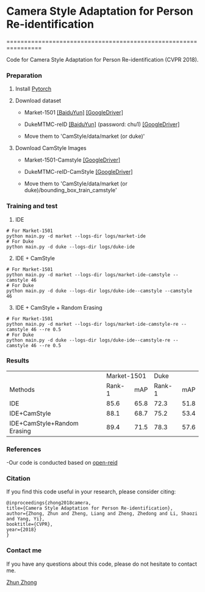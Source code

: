 # Camera Style Adaptation for Person Re-identification
================================================================

Code for Camera Style Adaptation for Person Re-identification (CVPR 2018). 

### Preparation

1. Install [Pytorch](http://pytorch.org/)

2. Download dataset
   
   - Market-1501   [[BaiduYun]](https://pan.baidu.com/s/1ntIi2Op) [[GoogleDriver]](https://drive.google.com/file/d/0B8-rUzbwVRk0c054eEozWG9COHM/view)
   
   - DukeMTMC-reID   [[BaiduYun]](https://pan.baidu.com/share/init?surl=kUD80xp) (password: chu1) [[GoogleDriver]](https://drive.google.com/file/d/0B0VOCNYh8HeRdnBPa2ZWaVBYSVk/view)
   
   - Move them to 'CamStyle/data/market (or duke)'
   

3. Download CamStyle Images
   
   - Market-1501-Camstyle [[GoogleDriver]](https://drive.google.com/open?id=1z9bc-I23OyLCZ2eTms2NTWSq4gePp2fr)
   
   - DukeMTMC-reID-CamStyle  [[GoogleDriver]](https://drive.google.com/open?id=1QX3K_RK1wBPPLQRYRyvG0BIf-bzsUKbt)
   
   - Move them to 'CamStyle/data/market (or duke)/bounding_box_train_camstyle'


### Training and test

1. IDE
  ```Shell
  # For Market-1501
  python main.py -d market --logs-dir logs/market-ide
  # For Duke
  python main.py -d duke --logs-dir logs/duke-ide
  ```
2. IDE + CamStyle
  ```Shell
  # For Market-1501
  python main.py -d market --logs-dir logs/market-ide-camstyle --camstyle 46
  # For Duke
  python main.py -d duke --logs-dir logs/duke-ide--camstyle --camstyle 46
  ```
  
3. IDE + CamStyle + Random Erasing
  ```Shell
  # For Market-1501
  python main.py -d market --logs-dir logs/market-ide-camstyle-re --camstyle 46 --re 0.5
  # For Duke
  python main.py -d duke --logs-dir logs/duke-ide--camstyle-re --camstyle 46 --re 0.5
  ```
  
### Results

<table>
   <tr>
      <td></td>
      <td colspan="2">Market-1501</td>
      <td colspan="2">Duke</td>
   </tr>
   <tr>
      <td>Methods</td>
      <td>Rank-1</td>
      <td>mAP</td>
      <td>Rank-1</td>
      <td>mAP</td>
   </tr>
   <tr>
      <td>IDE</td>
      <td>85.6</td>
      <td>65.8</td>
      <td>72.3</td>
      <td>51.8</td>
   </tr>
   <tr>
      <td>IDE+CamStyle</td>
      <td>88.1</td>
      <td>68.7</td>
      <td>75.2</td>
      <td>53.4</td>
   </tr>
   <tr>
      <td>IDE+CamStyle+Random Erasing</td>
      <td>89.4</td>
      <td>71.5</td>
      <td>78.3</td>
      <td>57.6</td>
   </tr>
</table>


### References

-Our code is conducted based on [open-reid](https://github.com/Cysu/open-reid)


### Citation

If you find this code useful in your research, please consider citing:

    @inproceedings{zhong2018camera,
    title={Camera Style Adaptation for Person Re-identification},
    author={Zhong, Zhun and Zheng, Liang and Zheng, Zhedong and Li, Shaozi and Yang, Yi},
    booktitle={CVPR},
    year={2018}
    }

    
### Contact me

If you have any questions about this code, please do not hesitate to contact me.

[Zhun Zhong](http://zhunzhong.site)
